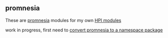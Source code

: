 ## promnesia

These are [promnesia](https://github.com/karlicoss/promnesia) modules for my own [HPI modules](https://github.com/seanbreckenridge/HPI)

work in progress, first need to [convert promnesia to a namespace package](https://github.com/karlicoss/promnesia/pull/225)
